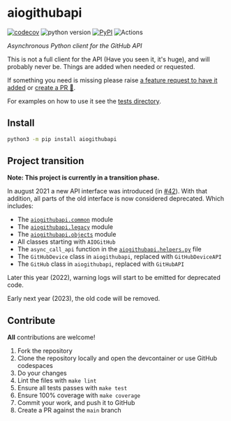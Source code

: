 # aiogithubapi

[![codecov](https://codecov.io/gh/ludeeus/aiogithubapi/branch/main/graph/badge.svg)](https://codecov.io/gh/ludeeus/aiogithubapi)
![python version](https://img.shields.io/badge/Python-3.8=><=3.10-blue.svg)
[![PyPI](https://img.shields.io/pypi/v/aiogithubapi)](https://pypi.org/project/aiogithubapi)
![Actions](https://github.com/ludeeus/aiogithubapi/workflows/Actions/badge.svg?branch=main)

_Asynchronous Python client for the GitHub API_

This is not a full client for the API (Have you seen it, it's huge), and will probably never be.
Things are added when needed or requested.

If something you need is missing please raise [a feature request to have it added](https://github.com/ludeeus/aiogithubapi/issues/new?assignees=&labels=enhancement&template=feature_request.md) or [create a PR 🎉](#contribute).

For examples on how to use it see the [tests directory](./tests).

## Install

```bash
python3 -m pip install aiogithubapi
```

## Project transition

**Note: This project is currently in a transition phase.**

In august 2021 a new API interface was introduced (in [#42](https://github.com/ludeeus/aiogithubapi/pull/42)). With that addition, all parts of the old interface is now considered deprecated.
Which includes:

- The [`aiogithubapi.common`](./aiogithubapi/common) module
- The [`aiogithubapi.legacy`](./aiogithubapi/legacy) module
- The [`aiogithubapi.objects`](./aiogithubapi/objects) module
- All classes starting with `AIOGitHub`
- The `async_call_api` function in the [`aiogithubapi.helpers.py`](./aiogithubapi/helpers.py) file
- The `GitHubDevice` class in `aiogithubapi`, replaced with `GitHubDeviceAPI`
- The `GitHub` class in `aiogithubapi`, replaced with `GitHubAPI`

Later this year (2022), warning logs will start to be emitted for deprecated code.

Early next year (2023), the old code will be removed.

## Contribute

**All** contributions are welcome!

1. Fork the repository
2. Clone the repository locally and open the devcontainer or use GitHub codespaces
3. Do your changes
4. Lint the files with `make lint`
5. Ensure all tests passes with `make test`
6. Ensure 100% coverage with `make coverage`
7. Commit your work, and push it to GitHub
8. Create a PR against the `main` branch
